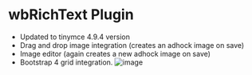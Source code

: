 # wbRichText Plugin
* Updated to tinymce 4.9.4 version 
* Drag and drop image integration (creates an adhock image on save)
* Image editor (again creates a new adhock image on save)
* Bootstrap 4 grid integration.
![image](https://github.com/PhillipRasmussen/wbRichText/assets/7389789/86c63ba9-92d4-42d8-a98d-7d8502ca7979)

